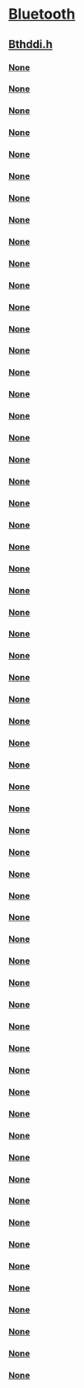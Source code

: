 # [Bluetooth](../_bltooth/index.md)
## [Bthddi.h](index.md)
### [None](../bthddi/nc-bthddi-pfnbthport_indication_callback.md)
### [None](../bthddi/nc-bthddi-pfnbthport_indication_callback_enhanced.md)
### [None](../bthddi/nc-bthddi-pfnbth_allocate_brb.md)
### [None](../bthddi/nc-bthddi-pfnbth_free_brb.md)
### [None](../bthddi/nc-bthddi-pfnbth_initialize_brb.md)
### [None](../bthddi/nc-bthddi-pfnbth_is_bluetooth_version_available.md)
### [None](../bthddi/nc-bthddi-pfnbth_reuse_brb.md)
### [None](../bthddi/nc-bthddi-pfnsco_indication_callback.md)
### [None](../bthddi/ne-bthddi-_acl_mode.md)
### [None](../bthddi/ne-bthddi-_brb_type.md)
### [None](../bthddi/ne-bthddi-_brb_version.md)
### [None](../bthddi/ne-bthddi-_coding_format.md)
### [None](../bthddi/ne-bthddi-_enumerator_action.md)
### [None](../bthddi/ne-bthddi-_enumerator_type.md)
### [None](../bthddi/ne-bthddi-_indication_code.md)
### [None](../bthddi/ne-bthddi-_l2cap_disconnect_reason.md)
### [None](../bthddi/ne-bthddi-_pcm_data_format.md)
### [None](../bthddi/ne-bthddi-_sco_disconnect_reason.md)
### [None](../bthddi/ne-bthddi-_sco_indication_code.md)
### [None](../bthddi/ne-bthddi-_sco_link_type.md)
### [None](../bthddi/ne-bthddi-_sco_retransmission_effort.md)
### [None](../bthddi/ns-bthddi-_baseband_channel_info.md)
### [None](../bthddi/ns-bthddi-_brb.md)
### [None](../bthddi/ns-bthddi-_brb_acl_enter_active_mode.md)
### [None](../bthddi/ns-bthddi-_brb_acl_get_mode.md)
### [None](../bthddi/ns-bthddi-_brb_get_device_interface_string.md)
### [None](../bthddi/ns-bthddi-_brb_get_local_bd_addr.md)
### [None](../bthddi/ns-bthddi-_brb_header.md)
### [None](../bthddi/ns-bthddi-_brb_l2ca_acl_transfer.md)
### [None](../bthddi/ns-bthddi-_brb_l2ca_close_channel.md)
### [None](../bthddi/ns-bthddi-_brb_l2ca_open_channel.md)
### [None](../bthddi/ns-bthddi-_brb_l2ca_open_enhanced_channel.md)
### [None](../bthddi/ns-bthddi-_brb_l2ca_ping.md)
### [None](../bthddi/ns-bthddi-_brb_l2ca_register_server.md)
### [None](../bthddi/ns-bthddi-_brb_l2ca_unregister_server.md)
### [None](../bthddi/ns-bthddi-_brb_l2ca_update_channel.md)
### [None](../bthddi/ns-bthddi-_brb_psm.md)
### [None](../bthddi/ns-bthddi-_brb_sco_close_channel.md)
### [None](../bthddi/ns-bthddi-_brb_sco_flush_channel.md)
### [None](../bthddi/ns-bthddi-_brb_sco_get_channel_info.md)
### [None](../bthddi/ns-bthddi-_brb_sco_get_system_info.md)
### [None](../bthddi/ns-bthddi-_brb_sco_open_channel.md)
### [None](../bthddi/ns-bthddi-_brb_sco_register_server.md)
### [None](../bthddi/ns-bthddi-_brb_sco_transfer.md)
### [None](../bthddi/ns-bthddi-_brb_sco_unregister_server.md)
### [None](../bthddi/ns-bthddi-_bth_enumerator_info.md)
### [None](../bthddi/ns-bthddi-_bth_profile_driver_interface.md)
### [None](../bthddi/ns-bthddi-_channel_config_parameters.md)
### [None](../bthddi/ns-bthddi-_channel_config_parameters_enhanced.md)
### [None](../bthddi/ns-bthddi-_channel_config_results.md)
### [None](../bthddi/ns-bthddi-_channel_config_results_enhanced.md)
### [None](../bthddi/ns-bthddi-_co_header.md)
### [None](../bthddi/ns-bthddi-_indication_parameters.md)
### [None](../bthddi/ns-bthddi-_indication_parameters_enhanced.md)
### [None](../bthddi/ns-bthddi-_l2cap_config_option.md)
### [None](../bthddi/ns-bthddi-_l2cap_config_range.md)
### [None](../bthddi/ns-bthddi-_l2cap_config_value_range.md)
### [None](../bthddi/ns-bthddi-_l2cap_extended_flow_spec.md)
### [None](../bthddi/ns-bthddi-_l2cap_flowspec.md)
### [None](../bthddi/ns-bthddi-_l2cap_retransmission_and_flow_control.md)
### [None](../bthddi/ns-bthddi-_sco_indication_parameters.md)
